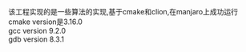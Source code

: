 该工程实现的是一些算法的实现,基于cmake和clion,在manjaro上成功运行  
cmake version是3.16.0  
gcc version 9.2.0  
gdb version 8.3.1  